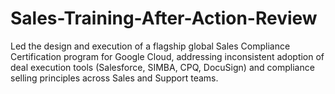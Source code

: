 # Sales-Training-After-Action-Review
Led the design and execution of a flagship global Sales Compliance Certification program for Google Cloud, addressing inconsistent adoption of deal execution tools (Salesforce, SIMBA, CPQ, DocuSign) and compliance selling principles across Sales and Support teams.

